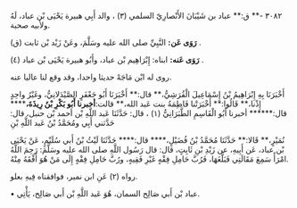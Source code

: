 ٣٠٨٢ -** ق:** عباد بن شَيْبَانَ الأَنْصارِيّ السلمي (٣) ، والد أَبِي هبيرة يَحْيَى بْن عباد، لَهُ ولأبيه صحبة.

**رَوَى عَن:** النَّبِيِّ صلى الله عليه وسَلَّمَ، وعَنْ زَيْد بْن ثابت (ق) .

**رَوَى عَنه:** ابناه: إِبْرَاهِيم بْن عباد، وأَبُو هبيرة يَحْيَى بْن عباد (٤) .

روى له ابْن مَاجَهْ حديثا واحدا، وقد وقع لنا عاليا عنه.

أَخْبَرَنَا بِهِ إِبْرَاهِيمُ بْنُ إِسْمَاعِيلَ الْقُرَشِيُّ،** قال:** أَخْبَرَنَا أَبُو جَعْفَرٍ الصَّيْدَلانِيُّ، وغَيْرُ واحِدٍ إِذْنا،** قَالُوا:** أَخْبَرَتْنا فَاطِمَةُ بنت عَبد الله،** قالت:**أخبرنا أَبُو بَكْرِ بْنُ رِيذَةَ،****** قال:****** أخبرنا أَبُو الْقَاسِمِ الطَّبَرَانِيُّ (١) ، قال: حَدَّثَنَا عَبد اللَّهِ بْن أحمد بْن حنبل، قال: حَدَّثني أَبِي ومُحَمَّدُ بْنُ عَبد اللَّهِ بْنِ

نُمَيْرٍ،** قَالا:** حَدَّثَنَا مُحَمَّدُ بْنُ فُضَيْلٍ،**** قال:**** حَدَّثَنَا لَيْثُ بْنُ أَبي سُلَيْمٍ، عَنْ يَحْيَى بْن عباد، عَن أَبِيهِ، عن زَيْدِ بْنِ ثَابِتٍ، قال: قال رَسُول اللَّهِ صلى الله عليه وسَلَّمَ: رَحِمَ اللَّهُ امْرَأً سَمِعَ مَقَالَتِي فَبَلَّغَهَا، فَرُبَّ حَامِلِ فِقْهٍ غَيْرِ فَقِيهٍ، ورُبَّ حَامِلِ فِقْهٍ إِلَى مَنْ هُوَ أَفْقَهُ مِنْهُ.

رواه (٢) عَنِ ابن نمير، فوافقناه فِيهِ بعلو.

• عباد بْن أَبي صَالِح السمان، هُوَ عَبد اللَّهِ بْن أَبي صَالِح، يَأْتِي.
